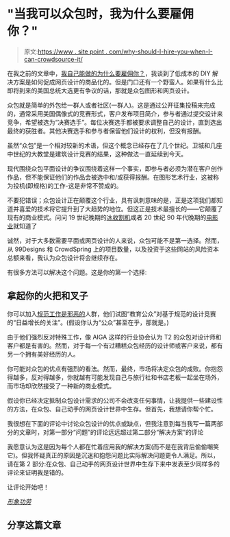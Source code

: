 # "当我可以众包时，我为什么要雇佣你？"

> 原文:[https://www . site point . com/why-should-I-hire-you-when-I-can-crowdsource-it/](https://www.sitepoint.com/why-should-i-hire-you-when-i-can-crowdsource-it/)

在我之前的文章中，[我自己能做的为什么要雇佣你？](https://www.sitepoint.com/why-should-i-hire-you-when-i-can-do-it-myself/ "Why should I hire you when I can do it myself?")，我谈到了低成本的 DIY 解决方案是如何促成网页设计的商品化的。但是门口还有一个野蛮人。如果有什么比即将到来的美国总统大选更有争议的话，那就是众包图形和网页设计。

众包就是简单的外包给一群人或者社区(一群人)。这是通过公开征集投稿来完成的，通常采用美国偶像式的竞赛形式，客户发布项目简介，参与者通过提交设计来竞争，希望被选为“决赛选手”。每位决赛选手都被要求调整自己的设计，直到选出最终的获胜者。其他决赛选手和参与者保留他们设计的权利，但没有报酬。

虽然“众包”是一个相对较新的术语，但这个概念已经存在了几个世纪。卫城和几座中世纪的大教堂是建筑设计竞赛的结果，这种做法一直延续到今天。

现代围绕众包平面设计的争议围绕着这样一个事实，即参与者必须为潜在客户创作作品，但不能保证他们的作品会被选中和/或获得报酬。在图形艺术行业，这被称为投机(即规格)的工作-这是非常不赞成的。

不要犯错误；众包设计正在颠覆这个行业，具有讽刺意味的是，正是这项我们都知道并喜爱的技术将它提升到了大趋势的地位。但这正是技术最擅长的——它颠覆了现有的商业模式。问问 19 世纪晚期的[冰收割机](http://www.johntabita.com/innovate-or-die/ "Innovate or Die | Small Business Marketing Sucks")或者 20 世纪 90 年代晚期的[电影业](http://www.johntabita.com/happened-kodak-moment/ "Whatever Happened to the Kodak Moment? | Small Business Marketing Sucks")就知道了

诚然，对于大多数需要平面或网页设计的人来说，众包可能不是第一选择。然而，从 99Designs 和 CrowdSpring 上的项目数量，以及投资于这些网站的风险资本总额来看，我认为众包设计将会继续存在。

有很多方法可以解决这个问题。这是你的第一个选择:

## 拿起你的火把和叉子

你可以加入[规范工作是邪恶的](http://www.no-spec.com/ "NO!SPEC")人群，他们试图“教育公众”对基于规范的设计竞赛的“日益增长的关注”。(假设你认为“公众”甚至在乎，那就是。)

由于他们强烈反对特殊工作，像 AIGA 这样的行业协会认为 T2 的众包对设计师和客户都是有害的。然而，对于每一个有过糟糕众包经历的设计师或客户来说，都有另一个拥有美好经历的人。

你可能对众包的优点有强烈的看法。然而，最终，市场将决定众包的成败。你抱怨得越多，反对得越多，你就越有可能发现自己与旅行社和书店老板一起坐在场外，而市场却欣然接受了一种新的商业模式。

假设你已经决定抵制众包设计需求的公司不会改变任何事情，让我提供一些建设性的方法，在众包、自己动手的网页设计世界中生存。但首先，我想请你帮个忙。

我很想在下面的评论中讨论众包设计的优点或缺点，但我注意到每当我写一篇两部分的文章时，对第一部分“问题”的评论远远超过第二部分“解决方案”的评论

我愿意认为这是因为每个人都在忙着应用我的解决方案(而不是在我背后偷偷嘲笑它)。但我怀疑真正的原因是沉迷和抱怨问题比实际解决问题更令人满足。所以，请在第 2 部分:在众包、自己动手的网页设计世界中生存下来中发表至少同样多的评论来证明我是错的。

让评论开始吧！

[*形象功劳*](http://www.sxc.hu/profile/roijaune)

## 分享这篇文章